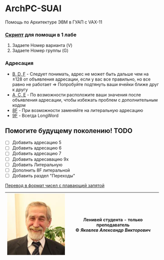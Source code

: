 # ArchPC-SUAI
Помощь по Архитектуре ЭВМ в ГУАП c VAX-11

### [Cкрипт](src/1.py) для помощи в 1 лабе
1. Задаете Номер варианта (V)
2. Задаете Номер группы (G)

### Адресация
* [B, D, F](Address/B-D-F) - Следует понимать, адрес не может быть дальше чем на ±128 от объявления адресации, если у вас все правильно, но все равно не работает => Попробуйте подтянуть ваши ячейки ближе друг к другу
* [A, C, E](Address/A-C-E) - По возможности расположите ваши значения после объявления адресации, чтобы избежать проблем с дополнительным кодом
* [8F](Address/8F) - При возможности заменяйте на литеральную адресацию
* [9F](Address/9F) - Всегда LongWord

## Помогите будущему поколению! TODO
* [ ] Добавить адресацию 5
* [ ] Добавить адресацию 6
* [ ] Добавить адресацию 7
* [ ] Добавить адресавацию 9x
* [ ] Добавить Литеральную
* [ ] Дополнить 8F литеральной
* [ ] Добавить раздел "Переходы"

[Перевод в формат чисел с плавающей запятой](https://math.semestr.ru/inf/ieee754.php)

| ![Яковлев](img/brainfucker.jpg)  |  Ленивей студента - только преподаватель <br> &copy; _Яковлев Александр Викторович_ |
|--------|:---:|


